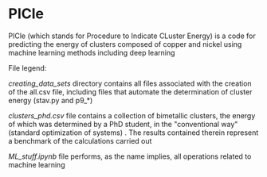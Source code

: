 # PICle

PICle (which stands for Procedure to Indicate CLuster Energy) is a code for predicting the energy of clusters composed of copper and nickel using machine learning methods including deep learning

File legend:

*creating_data_sets* directory contains all files associated with the creation of the all.csv file, including files that automate the determination of cluster energy (stav.py and p9_*)

*clusters_phd.csv* file contains a collection of bimetallic clusters, the energy of which was determined by a PhD student, in the "conventional way" (standard optimization of systems) . The results contained therein represent a benchmark of the calculations carried out

*ML_stuff.ipynb* file performs, as the name implies, all operations related to machine learning





